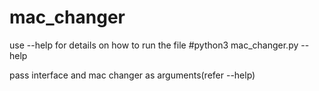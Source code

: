 # mac_changer

use --help for details on how to run the file
#python3 mac_changer.py --help

pass interface and mac changer as arguments(refer --help)
